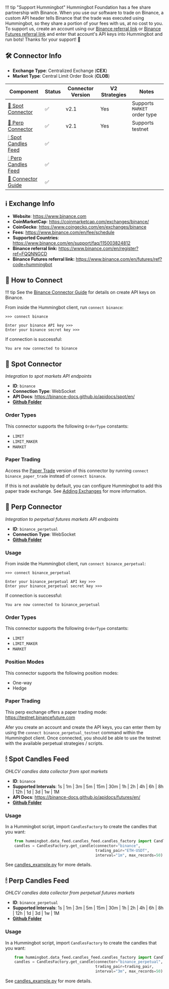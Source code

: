 !!! tip "Support Hummingbot"
    Hummingbot Foundation has a fee share partnership with Binance. When you use our software to trade on Binance, a custom API header tells Binance that the trade was executed using Hummingbot, so they share a portion of your fees with us, at no cost to you. To support us, create an account using our [Binance referral link](https://www.binance.com/en/register?ref=FQQNNGCD) or [Binance Futures referral link](https://www.binance.com/en/futures/ref?code=hummingbot) and enter that account's API keys into Hummingbot and run bots! Thanks for your support! 🙏

## 🛠 Connector Info

- **Exchange Type**: Centralized Exchange (**CEX**)
- **Market Type**: Central Limit Order Book (**CLOB**)

| Component | Status | Connector Version | V2 Strategies | Notes | 
| --------- | ------ | ----------------- |  ------------ | ----- |
| [🔀 Spot Connector](#spot-connector) | ✅ | v2.1 | Yes | Supports `MARKET` order type
| [🔀 Perp Connector](#perp-connector) | ✅ | v2.1 | Yes | Supports testnet
| [🕯 Spot Candles Feed](#spot-candles-feed) | ✅ | 
| [🕯 Perp Candles Feed](#perp-candles-feed) | ✅ |
| [📓 Connector Guide](/academy-content/using-binance-with-hummingbot/) | ✅ | 

## ℹ️ Exchange Info

- **Website**: <https://www.binance.com>
- **CoinMarketCap**: <https://coinmarketcap.com/exchanges/binance/>
- **CoinGecko**: <https://www.coingecko.com/en/exchanges/binance>
- **Fees**: <https://www.binance.com/en/fee/schedule>
- **Supported Countries**: <https://www.binance.com/en/support/faq/115003824812>
- **Binance referral link:** <https://www.binance.com/en/register?ref=FQQNNGCD>
- **Binance Futures referral link:** <https://www.binance.com/en/futures/ref?code=hummingbot>


## 🔑 How to Connect

!!! tip
    See the [Binance Connector Guide](/academy-content/using-binance-with-hummingbot/) for details on create API keys on Binance.

From inside the Hummingbot client, run `connect binance`:

```
>>> connect binance

Enter your binance API key >>>
Enter your binance secret key >>>
```

If connection is successful:

```
You are now connected to binance
```

## 🔀 Spot Connector
*Integration to spot markets API endpoints*

- **ID**: `binance`
- **Connection Type**: WebSocket
- **API Docs**: <https://binance-docs.github.io/apidocs/spot/en/>
- **[Github Folder](https://github.com/hummingbot/hummingbot/tree/master/hummingbot/connector/exchange/binance)** 

### Order Types

This connector supports the following `OrderType` constants:

- `LIMIT`
- `LIMIT_MAKER`
- `MARKET`

### Paper Trading

Access the [Paper Trade](/global-configs/paper-trade/) version of this connector by running `connect binance_paper_trade` instead of `connect binance`.

If this is not available by default, you can configure Hummingbot to add this paper trade exchange. See [Adding Exchanges](/global-configs/paper-trade/#adding-exchanges) for more information.

## 🔀 Perp Connector
*Integration to perpetual futures markets API endpoints*

- **ID**: `binance_perpetual`
- **Connection Type**: WebSocket
- **[Github Folder](https://github.com/hummingbot/hummingbot/tree/master/hummingbot/connector/derivative/binance_perpetual)** 

### Usage

From inside the Hummingbot client, run `connect binance_perpetual`:

```
>>> connect binance_perpetual

Enter your binance_perpetual API key >>>
Enter your binance_perpetual secret key >>>
```

If connection is successful:

```
You are now connected to binance_perpetual
```

### Order Types

This connector supports the following `OrderType` constants:

- `LIMIT`
- `LIMIT_MAKER`
- `MARKET`

### Position Modes

This connector supports the following position modes:

- One-way
- Hedge

### Paper Trading

This perp exchange offers a paper trading mode: <https://testnet.binancefuture.com>

Afer you create an account and create the API keys, you can enter them by using the `connect binance_perpetual_testnet` command within the Hummingbot client. Once connected, you should be able to use the testnet with the available perpetual strategies / scripts. 

## 🕯 Spot Candles Feed
*OHLCV candles data collector from spot markets*

- **ID**: `binance`
- **Supported Intervals**: 1s | 1m | 3m | 5m | 15m | 30m | 1h | 2h | 4h | 6h | 8h | 12h | 1d | 3d | 1w | 1M
- **API Docs**: <https://binance-docs.github.io/apidocs/futures/en/>
- **[Github Folder](https://github.com/hummingbot/hummingbot/tree/master/hummingbot/data_feed/candles_feed/binance_spot_candles)** 

### Usage

In a Hummingbot script, import `CandlesFactory` to create the candles that you want:
```python
    from hummingbot.data_feed.candles_feed.candles_factory import CandlesFactory
    candles = CandlesFactory.get_candle(connector="binance",
                                        trading_pair="ETH-USDT",
                                        interval="1m", max_records=50)
```

See [candles_example.py](https://github.com/hummingbot/hummingbot/blob/master/scripts/candles_example.py) for more details.

## 🕯 Perp Candles Feed
*OHLCV candles data collector from perpetual futures markets*

- **ID**: `binance_perpetual`
- **Supported Intervals**: 1s | 1m | 3m | 5m | 15m | 30m | 1h | 2h | 4h | 6h | 8h | 12h | 1d | 3d | 1w | 1M
- **[Github Folder](https://github.com/hummingbot/hummingbot/tree/master/hummingbot/data_feed/candles_feed/binance_perpetual_candles)** 

### Usage

In a Hummingbot script, import `CandlesFactory` to create the candles that you want:
```python
    from hummingbot.data_feed.candles_feed.candles_factory import CandlesFactory
    candles = CandlesFactory.get_candle(connector="binance_perpetual",
                                        trading_pair=trading_pair,
                                        interval="3m", max_records=50)
```

See [candles_example.py](https://github.com/hummingbot/hummingbot/blob/master/scripts/candles_example.py) for more details.
